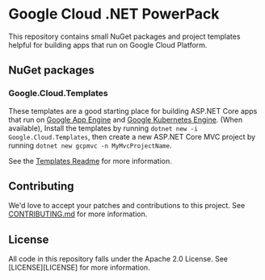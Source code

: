 # Google Cloud .NET PowerPack

This repository contains small NuGet packages and project templates helpful for
building apps that run on Google Cloud Platform.

## NuGet packages

### Google.Cloud.Templates

These templates are a good starting place for building ASP.NET Core apps that run on [Google App Engine][GAE] and
[Google Kubernetes Engine][GKE].
(When available), Install the templates by running `dotnet new -i Google.Cloud.Templates`,
then create a new ASP.NET Core MVC project by running `dotnet new gcpmvc -n MyMvcProjectName`.

See the [Templates Readme][Google.Cloud.Templates.Readme] for more information.

## Contributing

We'd love to accept your patches and contributions to this project.
See [CONTRIBUTING.md][CONTRIBUTING.md] for more information.

## License

All code in this repository falls under the Apache 2.0 License. See [LICENSE][LICENSE] for more information.


[Google.Cloud.Templates.Readme]: Google.Cloud.Templates/Readme.md
[CONTRIBUTING.md]: CONTRIBUTING.md
[GKE]: https://cloud.google.com/kubernetes-engine
[GAE]: https://cloud.google.com/appengine
